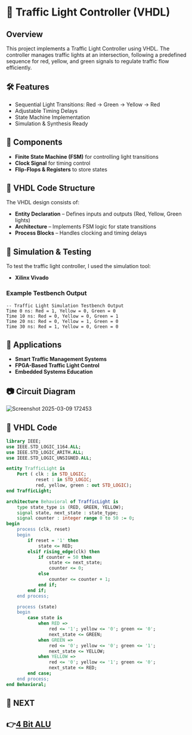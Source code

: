 # 🚦 Traffic Light Controller (VHDL)

## Overview

This project implements a Traffic Light Controller using VHDL. The controller manages traffic lights at an intersection, following a predefined sequence for red, yellow, and green signals to regulate traffic flow efficiently.

## 🛠️ Features

- Sequential Light Transitions: Red → Green → Yellow → Red
- Adjustable Timing Delays
- State Machine Implementation
- Simulation & Synthesis Ready


## 🔧 Components

- **Finite State Machine (FSM)** for controlling light transitions
- **Clock Signal** for timing control
- **Flip-Flops & Registers** to store states

## 📜 VHDL Code Structure

The VHDL design consists of:

- **Entity Declaration** – Defines inputs and outputs (Red, Yellow, Green lights)
- **Architecture** – Implements FSM logic for state transitions
- **Process Blocks** – Handles clocking and timing delays

## 💾 Simulation & Testing

To test the traffic light controller, I  used the simulation tool:

- **Xilinx Vivado**


### Example Testbench Output
```plaintext
-- Traffic Light Simulation Testbench Output
Time 0 ns: Red = 1, Yellow = 0, Green = 0
Time 10 ns: Red = 0, Yellow = 0, Green = 1
Time 20 ns: Red = 0, Yellow = 1, Green = 0
Time 30 ns: Red = 1, Yellow = 0, Green = 0
```

## 🎯 Applications

- **Smart Traffic Management Systems**
- **FPGA-Based Traffic Light Control**
- **Embedded Systems Education**

## 📷 Circuit Diagram
![Screenshot 2025-03-09 172453](https://github.com/user-attachments/assets/156e5f1e-26de-45a5-8168-aa7375b3dc9d)


## 📜 VHDL Code
```vhdl
library IEEE;
use IEEE.STD_LOGIC_1164.ALL;
use IEEE.STD_LOGIC_ARITH.ALL;
use IEEE.STD_LOGIC_UNSIGNED.ALL;

entity TrafficLight is
    Port ( clk : in STD_LOGIC;
           reset : in STD_LOGIC;
           red, yellow, green : out STD_LOGIC);
end TrafficLight;

architecture Behavioral of TrafficLight is
    type state_type is (RED, GREEN, YELLOW);
    signal state, next_state : state_type;
    signal counter : integer range 0 to 50 := 0;
begin
    process (clk, reset)
    begin
        if reset = '1' then
            state <= RED;
        elsif rising_edge(clk) then
            if counter = 50 then
                state <= next_state;
                counter <= 0;
            else
                counter <= counter + 1;
            end if;
        end if;
    end process;

    process (state)
    begin
        case state is
            when RED =>
                red <= '1'; yellow <= '0'; green <= '0';
                next_state <= GREEN;
            when GREEN =>
                red <= '0'; yellow <= '0'; green <= '1';
                next_state <= YELLOW;
            when YELLOW =>
                red <= '0'; yellow <= '1'; green <= '0';
                next_state <= RED;
        end case;
    end process;
end Behavioral;
```

## 🔹 NEXT  
**👉[4 Bit ALU](../4_Bit_ALU)**
---
